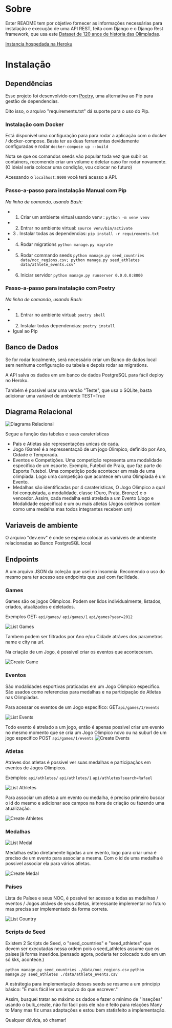 # Sobre
Ester README tem por objetivo fornecer as informações necessárias para instalação e execução de uma API REST, feita com Django e o Django Rest framework, que usa este [Dataset de 120 anos de historia das Olimpíadas](https://www.kaggle.com/heesoo37/120-years-of-olympic-history-athletes-and-results#athlete_events.csv).


[Instancia hospedada na Heroku](https://enias-olympic.herokuapp.com/)

#  Instalação

## Dependências

Esse projeto foi desenvolvido com [Poetry](https://python-poetry.org/), uma alternativa ao Pip para gestão de dependencias. 
 
Dito isso, o arquivo "requirements.txt" dá suporte para o uso do Pip.

### Instalação com Docker

Está disponivel uma configuração para para rodar a aplicação com o docker / docker-compose. Basta ter as duas ferramentas devidamente configuradas e rodar `docker-compose up --build`

Nota se que os comandos seeds vão popular toda vez que subir os containers, recomendo criar um volume e deletar caso for rodar novamente. (O ideial seria colocar uma condição, vou colocar no futuro)

Acessando o `localhost:8000` você terá acesso a API.

### Passo-a-passo para instalação Manual com Pip
*Na linha de comando, usando Bash:*
- 1. Criar um ambiente virtual usando venv : `python -m venv venv`
- 2. Entrar no ambiente virtual: `source venv/bin/activate`
- 3 . Instalar todas as dependencias: `pip install -r requirements.txt`
- 4. Rodar migrations `python manage.py migrate`
- 5. Rodar commando seeds `python manage.py seed_countries data/noc_regions.csv; python manage.py seed_athletes data/athlete_events.csv'`
- 6. Iniciar servidor `python manage.py runserver 0.0.0.0:8000`

### Passo-a-passo para instalação com Poetry

*Na linha de comando, usando Bash:*
- 1. Entrar no ambiente virtual: `poetry shell`
- 2. Instalar todas dependencias: `poetry install`
- Igual ao Pip


## Banco de Dados

Se for rodar localmente, será necessário criar um Banco de dados local sem nenhuma configuração ou tabela e depois rodar as migrations.

A API salva os dados em um banco de dados PostgreSQL para fácil deploy no Heroku.

Também é possivel usar uma versão "Teste", que usa o SQLite, basta adicionar uma variável de ambiente TEST=True


## Diagrama Relacional

![Diagrama Relacional](./readme_images/db_relationship.png)

Segue a função das tabelas e suas carateristicas 

- Pais e Atletas são representações unicas de cada.
- Jogo (Game) é a repressentaçaõ de um jogo Olimpico, definido por Ano, Cidade e Temporada. 
- Eventos e Competições. Uma competição representa uma modalidade especifica de um esporte. Exemplo, Futebol de Praia, que faz parte do Esporte Futebol. Uma competição pode acontecer em mais de uma olimpiada. Logo uma competição que acontece em uma Olimpiada é um Evento. 
- Medalhas são identificadas por 4 carateristicas, O Jogo Olimpico a qual foi conquistada, a modalidade, classe (Ouro, Prata, Bronze) e o vencedor. Assim, cada medalha está atrelada a um Evento (Jogo e Modalidade especifica) e um ou mais atletas (Jogos coletivos contam como uma medalha mas todos integrantes recebem um)


## Variaveis de ambiente

O arquivo "dev.env" é onde se espera colocar as variáveis de ambiente relacionadas ao Banco PostgreSQL local

## Endpoints

A um arquivo JSON da coleção que usei no insomnia. Recomendo o uso do mesmo para ter acesso aos endpoints que usei com facilidade.

### Games
Games são os jogos Olimpícos. Podem ser lidos individualmente, listados, criados, atualizados e deletados. 


Exemplos GET:
`api/games/`
`api/games/1`
`api/games?year=2012`

![List Games]( ./readme_images/list_games.png )

Tambem podem ser filtrados por Ano e/ou Cidade atráves dos parametros name e city na url.

Na criação de um Jogo, é possivel criar os eventos que aconteceram.

![Create Game](./readme_images/create_game.png)

### Eventos
São modalidades esportivas praticadas em um Jogo Olimpico especifico. São usados como referencias para medalhas e na participação de Atletas nas Olimpíadas.

Para acessar os eventos de um Jogo especifico:
GET`api/games/1/events`

![List Events](./readme_images/list_events.png)

Todo evento é atrelado a um jogo, então é apenas possivel criar um evento no mesmo momento que se cria um Jogo Olimpico novo ou na suburl de um jogo especifico
POST `api/games/1/events`
![Create Events](./creadme_images/reate_event.png)


### Atletas
Atráves dos atletas é possivel ver suas medalhas e participaçãos em eventos de Jogos Olimpicos.

Exemplos:
`api/athletes/`
`api/athletes/1`
`api/athletes?search=Rafael`

![List Athletes](./readme_images/list_athletes.png)

Para associar um atleta a um evento ou medalha, é preciso primeiro buscar o id do mesmo e adicionar aos campos na hora de criação ou fazendo uma atualização.

![Create Athletes](./readme_images/create_athlete.png)


### Medalhas

![List Medal](./readme_images/list_medals.png)

Medalhas estão diretamente ligadas a um evento, logo para criar uma é preciso de um evento para associar a mesma. Com o id de uma medalha é possivel associar ela para vários atletas.

![Create Medal](./readme_images/create_medal.png)

### Países
Lista de Países e seus NOC, é possivel ter acesso a todas as medalhas / eventos / Jogos atráves de seus atletas, interessante implementar no futuro mas precisa ser implementado da forma correta. 

![List Country](./readme_images/list_countries.png)


### Scripts de Seed

Existem 2 Scripts de Seed, o "seed_countries" e "seed_athletes" que devem ser executadas nessa ordem pois o seed_athletes assume que os paises já forma inseridos.(pensado agora, poderia ter colocado tudo em um só kkk, acontece.)

`python manage.py seed_countries ./data/noc_regions.csv`
`python manage.py seed_athletes ./data/athlete_events.csv`

A estrátegia para implementação desses seeds se resume a um principip básico: "É mais fácil ler um arquivo do que escrever."

Assim, busquei tratar ao máximo os dados e fazer o minimo de "inseções" usando o bulk_create, não foi fácil pois ele não é feito para relações Many to Many mas fiz umas adaptações e estou bem statisfeito a implementação. 


Qualquer dúvida, só chamar!
